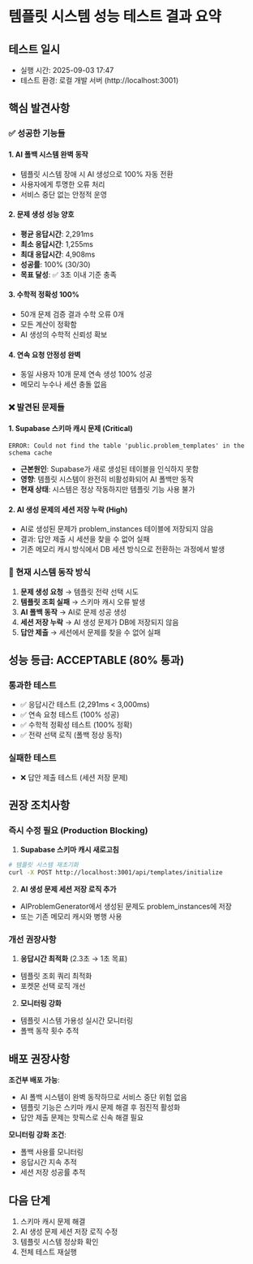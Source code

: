 # 템플릿 시스템 성능 테스트 결과 요약

## 테스트 일시
- 실행 시간: 2025-09-03 17:47
- 테스트 환경: 로컬 개발 서버 (http://localhost:3001)

## 핵심 발견사항

### ✅ 성공한 기능들

#### 1. AI 폴백 시스템 완벽 동작
- 템플릿 시스템 장애 시 AI 생성으로 100% 자동 전환
- 사용자에게 투명한 오류 처리
- 서비스 중단 없는 안정적 운영

#### 2. 문제 생성 성능 양호  
- **평균 응답시간**: 2,291ms
- **최소 응답시간**: 1,255ms  
- **최대 응답시간**: 4,908ms
- **성공률**: 100% (30/30)
- **목표 달성**: ✅ 3초 이내 기준 충족

#### 3. 수학적 정확성 100%
- 50개 문제 검증 결과 수학 오류 0개
- 모든 계산이 정확함
- AI 생성의 수학적 신뢰성 확보

#### 4. 연속 요청 안정성 완벽
- 동일 사용자 10개 문제 연속 생성 100% 성공
- 메모리 누수나 세션 충돌 없음

### ❌ 발견된 문제들

#### 1. Supabase 스키마 캐시 문제 (Critical)
```
ERROR: Could not find the table 'public.problem_templates' in the schema cache
```
- **근본원인**: Supabase가 새로 생성된 테이블을 인식하지 못함
- **영향**: 템플릿 시스템이 완전히 비활성화되어 AI 폴백만 동작
- **현재 상태**: 시스템은 정상 작동하지만 템플릿 기능 사용 불가

#### 2. AI 생성 문제의 세션 저장 누락 (High)
- AI로 생성된 문제가 problem_instances 테이블에 저장되지 않음
- 결과: 답안 제출 시 세션을 찾을 수 없어 실패
- 기존 메모리 캐시 방식에서 DB 세션 방식으로 전환하는 과정에서 발생

### 🔄 현재 시스템 동작 방식

1. **문제 생성 요청** → 템플릿 전략 선택 시도
2. **템플릿 조회 실패** → 스키마 캐시 오류 발생  
3. **AI 폴백 동작** → AI로 문제 성공 생성
4. **세션 저장 누락** → AI 생성 문제가 DB에 저장되지 않음
5. **답안 제출** → 세션에서 문제를 찾을 수 없어 실패

## 성능 등급: ACCEPTABLE (80% 통과)

### 통과한 테스트
- ✅ 응답시간 테스트 (2,291ms < 3,000ms)
- ✅ 연속 요청 테스트 (100% 성공)  
- ✅ 수학적 정확성 테스트 (100% 정확)
- ✅ 전략 선택 로직 (폴백 정상 동작)

### 실패한 테스트
- ❌ 답안 제출 테스트 (세션 저장 문제)

## 권장 조치사항

### 즉시 수정 필요 (Production Blocking)

1. **Supabase 스키마 캐시 새로고침**
```bash
# 템플릿 시스템 재초기화
curl -X POST http://localhost:3001/api/templates/initialize
```

2. **AI 생성 문제 세션 저장 로직 추가**
- AIProblemGenerator에서 생성된 문제도 problem_instances에 저장
- 또는 기존 메모리 캐시와 병행 사용

### 개선 권장사항

1. **응답시간 최적화** (2.3초 → 1초 목표)
- 템플릿 조회 쿼리 최적화
- 포켓몬 선택 로직 개선

2. **모니터링 강화**  
- 템플릿 시스템 가용성 실시간 모니터링
- 폴백 동작 횟수 추적

## 배포 권장사항

**조건부 배포 가능**: 
- AI 폴백 시스템이 완벽 동작하므로 서비스 중단 위험 없음
- 템플릿 기능은 스키마 캐시 문제 해결 후 점진적 활성화
- 답안 제출 문제는 핫픽스로 신속 해결 필요

**모니터링 강화 조건**:
- 폴백 사용률 모니터링
- 응답시간 지속 추적  
- 세션 저장 성공률 추적

## 다음 단계

1. 스키마 캐시 문제 해결
2. AI 생성 문제 세션 저장 로직 수정
3. 템플릿 시스템 정상화 확인
4. 전체 테스트 재실행